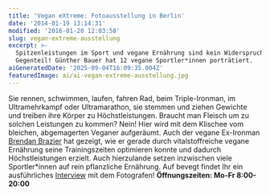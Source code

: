 ```yaml
---
title: 'Vegan eXtreme: Fotoausstellung in Berlin'
date: '2014-01-19 13:14:31'
modified: '2016-01-20 12:03:58'
slug: vegan-extreme-ausstellung
excerpt: >-
  Spitzenleistungen im Sport und vegane Ernährung sind kein Widerspruch, ganz im
  Gegenteil! Günther Bauer hat 12 vegane Sportler*innen porträtiert.
aiGeneratedDate: '2025-09-04T16:09:35.004Z'
featuredImage: ai/ai-vegan-extreme-ausstellung.jpg
---
```


Sie rennen, schwimmen, laufen, fahren Rad, beim Triple-Ironman, im Ultramehrkampf oder Ultramarathon, sie stemmen und ziehen Gewichte und treiben ihre Körper zu Höchstleistungen. Braucht man Fleisch um zu solchen Leistungen zu kommen? Nein! Hier wird mit dem Klischee vom bleichen, abgemagerten Veganer aufgeräumt. Auch der vegane Ex-Ironman [Brendan Brazier](https://www.veganblatt.com/brendan-brazier) hat gezeigt, wie er gerade durch vitalstoffreiche vegane Ernährung seine Trainingszeiten optimieren konnte und dadurch Höchstleistungen erzielt. Auch hierzulande setzen inzwischen viele Sportler\*innen auf rein pflanzliche Ernährung. Auf bevegt findet Ihr ein ausführliches [Interview](http://www.bevegt.de/fotoprojekt-vegan-extreme/) mit dem Fotografen! **Öffnungszeiten: Mo-Fr 8:00-20:00**
